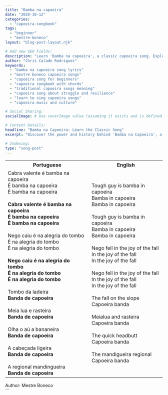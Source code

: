 ```yaml
---
title: "Bamba na capoeira"
date: "2020-10-12"
categories:
  - "capoeira-songbook"
tags:
  - "beginner"
  - "mestre-boneco"
layout: "blog-post-layout.njk"

# Add new SEO Fields:
description: "Learn 'Bamba na capoeira', a classic capoeira song. Explore lyrics, meaning & history. Perfect for beginners practicing Mestre Boneco's style."
author: "Chris Calado Rodriguez"
keywords:
  - "bamba na capoeira song lyrics"
  - "mestre boneco capoeira songs"
  - "capoeira song for beginners"
  - "capoeira songbook with chords"
  - "traditional capoeira songs meaning"
  - "capoeira song about struggle and resilience"
  - "learn to sing capoeira songs"
  - "capoeira music and culture"

# Social Sharing:
socialImage: # Use coverImage value (assuming it exists and is defined elsewhere)

# Content Details:
headline: "Bamba na Capoeira: Learn the Classic Song"
excerpt: "Discover the power and history behind 'Bamba na Capoeira', a captivating song essential for any capoeira student."

# Indexing:
type: "song-post"
---
```


<table class="capoeira-table">
    <tr class="header-row">
        <th>Portuguese</th>
        <th>English</th>
    </tr>
    <tr>
        <td>Cabra valente é bamba na capoeira<br>
É bamba na capoeira<br>
É bamba na capoeira<br><br>
<b>Cabra valente é bamba na capoeira<br>
É bamba na capoeira<br>
É bamba na capoeira</b><br><br>
Nego caiu é na alegria do tombo<br>
É na alegria do tombo<br>
É na alegria do tombo<br><br>
<b>Nego caiu é na alegria do tombo<br>
É na alegria do tombo<br>
É na alegria do tombo</b><br><br>
Tombo da ladeira<br>
<b>Banda de capoeira</b><br><br>
Meia lua e rasteira<br>
<b>Banda de capoeira</b><br><br>
Olha o aú a bananeira<br>
<b>Banda de capoeira</b><br><br>
A cabeçada ligeira<br>
<b>Banda de capoeira</b><br><br>
A regional mandingueira<br>
<b>Banda de capoeira</b></td>
        <td>Tough guy is bamba in capoeira<br>
Bamba in capoeira<br>
Bamba in capoeira<br><br>
Tough guy is bamba in capoeira<br>
Bamba in capoeira<br>
Bamba in capoeira<br><br>
Nego fell in the joy of the fall<br>
In the joy of the fall<br>
In the joy of the fall<br><br>
Nego fell in the joy of the fall<br>
In the joy of the fall<br>
In the joy of the fall<br><br>
The fall on the slope<br>
Capoeira banda<br><br>
Meialua and rasteira<br>
Capoeira banda<br><br>
The quick headbutt<br>
Capoeira banda<br><br>
The mandigueira regional<br>
Capoeira banda</td>
    </tr>
</table>
<figcaption>
Author: Mestre Boneco
</figcaption>
```
